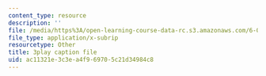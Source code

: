 ```yaml
---
content_type: resource
description: ''
file: /media/https%3A/open-learning-course-data-rc.s3.amazonaws.com/6-006-introduction-to-algorithms-fall-2011/ac11321e3c3ea4f969705c21d34984c8_jZbkToeNK2g.srt
file_type: application/x-subrip
resourcetype: Other
title: 3play caption file
uid: ac11321e-3c3e-a4f9-6970-5c21d34984c8
---
```

